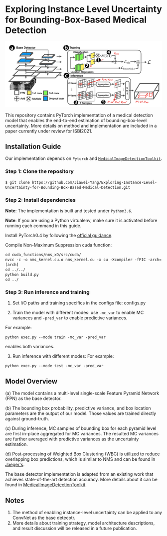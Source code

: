 # Exploring Instance Level Uncertainty for Bounding-Box-Based Medical Detection
![Ovreall Arthetecture](https://github.com/Jiawei-Yang/Exploring-Instance-Level-Uncertainty-for-Bounding-Box-Based-Medical-Detection/blob/main/overview.png)

This repository contains PyTorch implementation of a medical detection model that enables the end-to-end estimation of bounding-box-level uncertainty. More details on method and implementation are included in a paper currently under review for ISBI2021.

## Installation Guide
Our implementation depends on `Pytorch` and [`MedicalImageDetectionToolkit`](https://github.com/MIC-DKFZ/medicaldetectiontoolkit). 

### Step 1: Clone the repository
```
$ git clone https://github.com/Jiawei-Yang/Exploring-Instance-Level-Uncertainty-for-Bounding-Box-Based-Medical-Detection.git
```

### Step 2: Install dependencies
**Note**: The implementation is built and tested under `Python3.6`.

**Note**: If you are using a Python virtualenv, make sure it is activated before running each command in this guide.

Install PyTorch0.4 by following the [official guidance](https://pytorch.org/). 

Compile Non-Maximum Suppression cuda function:
```
cd cuda_functions/nms_xD/src/cuda/
nvcc -c -o nms_kernel.cu.o nms_kernel.cu -x cu -Xcompiler -fPIC -arch=[arch]
cd ../../
python build.py
cd ../
```
### Step 3: Run inference and training 

1. Set I/O paths and training specifics in the configs file: configs.py

2. Train the model with different modes: use ``-mc_var`` to enable  MC variances and ``-pred_var`` to enable predictive variances. 

For example:
```
python exec.py --mode train -mc_var -pred_var
```
enables both variances.

3. Run inference with different modes:
For example:
```
python exec.py --mode test -mc_var -pred_var
```

## Model Overview

(a) The model contains a multi-level single-scale Feature Pyramid Network (FPN) as the base detector.  

(b) The bounding box probability, predictive variance, and box location parameters are the output of our model. Those values are trained directly against ground-truth. 

(c) During inference, MC samples of bounding box for each pyramid level are first in-place aggregated for MC variances. The resulted MC variances are further averaged with predictive variances as the uncertainty estimation.

(d) Post-processing of Weighted Box Clustering (WBC) is utilized to reduce overlapping box predictions, which is similar to NMS and can be found in [Jaeger's](https://arxiv.org/abs/1811.08661).  

The base detector implementation is adapted from an existing work that achieves state-of-the-art detection accuracy. More details about it can be found in [MedicalImageDetectionToolkit](https://github.com/MIC-DKFZ/medicaldetectiontoolkit).


## Notes
1. The method of enabling instance-level uncertainty can be applied to any ConvNet as the base detecotr. 
2. More details about training strategy, model architecture descriptions, and result discussion will be released in a future publication.

